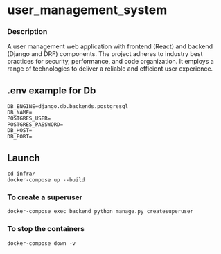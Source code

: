 # user_management_system

### Description

A user management web application with frontend (React) and backend (Django and DRF) components. The project adheres to industry best practices for security, performance, and code organization. It employs a range of technologies to deliver a reliable and efficient user experience.

## .env example for Db

```
DB_ENGINE=django.db.backends.postgresql
DB_NAME=
POSTGRES_USER=
POSTGRES_PASSWORD=
DB_HOST=
DB_PORT=
```
## Launch

```
cd infra/
docker-compose up --build
```

### To create a superuser

```
docker-compose exec backend python manage.py createsuperuser
```

### To stop the containers

```
docker-compose down -v
```
